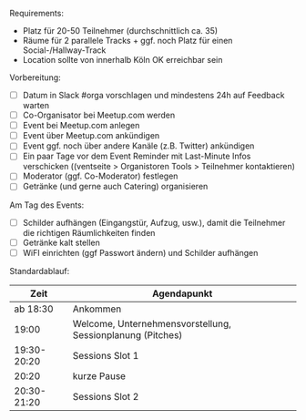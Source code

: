 Requirements:
* Platz für 20-50 Teilnehmer (durchschnittlich ca. 35)
* Räume für 2 parallele Tracks + ggf. noch Platz für einen Social-/Hallway-Track
* Location sollte von innerhalb Köln OK erreichbar sein

Vorbereitung:
* [ ] Datum in Slack #orga vorschlagen und mindestens 24h auf Feedback warten
* [ ] Co-Organisator bei Meetup.com werden
* [ ] Event bei Meetup.com anlegen
* [ ] Event über Meetup.com ankündigen
* [ ] Event ggf. noch über andere Kanäle (z.B. Twitter) ankündigen
* [ ] Ein paar Tage vor dem Event Reminder mit Last-Minute Infos verschicken ((ventseite > Organistoren Tools > Teilnehmer kontaktieren)
* [ ] Moderator (ggf. Co-Moderator) festlegen
* [ ] Getränke (und gerne auch Catering) organisieren

Am Tag des Events:
* [ ] Schilder aufhängen (Eingangstür, Aufzug, usw.), damit die Teilnehmer die richtigen Räumlichkeiten finden
* [ ] Getränke kalt stellen
* [ ] WiFI einrichten (ggf Passwort ändern) und Schilder aufhängen

Standardablauf:

| Zeit     | Agendapunkt |
| -------- | ----------- |
| ab 18:30 | Ankommen
| 19:00    | Welcome, Unternehmensvorstellung, Sessionplanung (Pitches)
| 19:30-20:20 | Sessions Slot 1
| 20:20 | kurze Pause
| 20:30-21:20 | Sessions Slot 2

